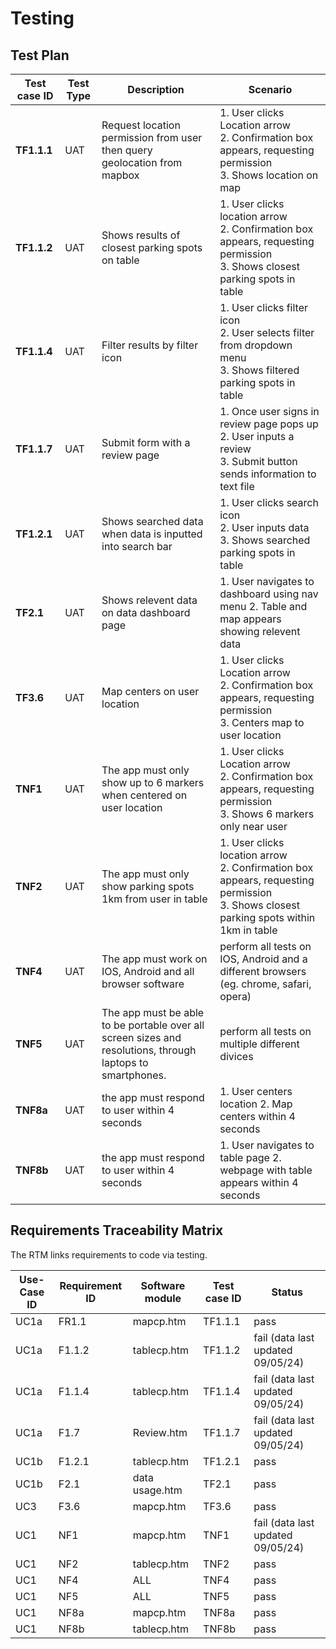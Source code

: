 # Testing

## Test Plan

| Test case ID | Test Type | Description | Scenario |
|--------------------------------------|---------------------|---------------------|---------------------|
| **TF1.1.1** | UAT | Request location permission from user then query geolocation from mapbox  | 1. User clicks Location arrow <br> 2. Confirmation box appears, requesting permission <br> 3. Shows location on map  |
| **TF1.1.2** | UAT | Shows results of closest parking spots on table | 1. User clicks location arrow <br> 2. Confirmation box appears, requesting permission <br> 3. Shows closest parking spots in table  |
| **TF1.1.4** | UAT | Filter results by filter icon | 1. User clicks filter icon <br> 2. User selects filter from dropdown menu <br> 3. Shows filtered parking spots in table |
| **TF1.1.7** | UAT | Submit form with a review page | 1. Once user signs in review page pops up <br> 2. User inputs a review <br> 3. Submit button sends information to text file  |
| **TF1.2.1** | UAT | Shows searched data when data is inputted into search bar | 1. User clicks search icon <br> 2. User inputs data <br> 3. Shows searched parking spots in table |
| **TF2.1** | UAT | Shows relevent data on data dashboard page | 1. User navigates to dashboard using nav menu 2. Table and map appears showing relevent data |
| **TF3.6** | UAT | Map centers on user location | 1. User clicks Location arrow <br> 2. Confirmation box appears, requesting permission <br> 3. Centers map to user location |
| **TNF1** | UAT | The app must only show up to 6 markers when centered on user location  | 1. User clicks Location arrow <br> 2. Confirmation box appears, requesting permission <br> 3. Shows 6 markers only near user  |
| **TNF2** | UAT | The app must only show parking spots 1km from user in table | 1. User clicks location arrow <br> 2. Confirmation box appears, requesting permission <br> 3. Shows closest parking spots within 1km in table |
| **TNF4** | UAT | The app must work on IOS, Android and all browser software | perform all tests on IOS, Android and a different browsers (eg. chrome, safari, opera) |
| **TNF5** | UAT | The app must be able to be portable over all screen sizes and resolutions, through laptops to smartphones.  | perform all tests on multiple different divices |
| **TNF8a** | UAT | the app must respond to user within 4 seconds | 1. User centers location 2. Map centers within 4 seconds |
| **TNF8b** | UAT | the app must respond to user within 4 seconds | 1. User navigates to table page 2. webpage with table appears within 4 seconds |


## Requirements Traceability Matrix

The RTM links requirements to code via testing.

| Use-Case ID | Requirement ID | Software module | Test case ID | Status |
|--------------------------------------|---------------------|---------------------|---------------------|---------------------|
| UC1a | FR1.1 | mapcp.htm | TF1.1.1 | pass |
| UC1a | F1.1.2 | tablecp.htm | TF1.1.2 | fail (data last updated 09/05/24) |
| UC1a | F1.1.4 | tablecp.htm | TF1.1.4 | fail (data last updated 09/05/24) |
| UC1a | F1.7 | Review.htm | TF1.1.7 | fail (data last updated 09/05/24) |
| UC1b | F1.2.1 | tablecp.htm | TF1.2.1 | pass |
| UC1b | F2.1 | data usage.htm | TF2.1 | pass |
| UC3 | F3.6 | mapcp.htm | TF3.6 | pass |
| UC1 | NF1 |  mapcp.htm| TNF1 | fail (data last updated 09/05/24) |
| UC1 | NF2 | tablecp.htm | TNF2 | pass |
| UC1 | NF4 | ALL | TNF4 | pass |
| UC1 | NF5 | ALL | TNF5 | pass |
| UC1 | NF8a | mapcp.htm | TNF8a | pass |
| UC1 | NF8b | tablecp.htm | TNF8b | pass |


